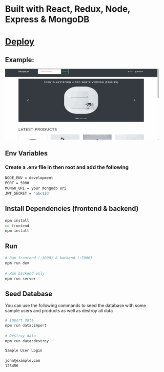 # Built with React, Redux, Node, Express & MongoDB

# [Deploy](https://proshop999.herokuapp.com/product/60a53657abb44309648621d6)

## Example: 
![Example](/upload/example2.gif)


## Env Variables
### Create a .env file in then root and add the following

```bash
NODE_ENV = development
PORT = 5000
MONGO_URI = your mongodb uri
JWT_SECRET = 'abc123'
```
## Install Dependencies (frontend & backend)

```bash
npm install
cd frontend
npm install
```

## Run

```bash
# Run frontend (:3000) & backend (:5000)
npm run dev

# Run backend only
npm run server
```

## Seed Database
You can use the following commands to seed the database with some sample users and products as well as destroy all data

```bash
# Import data
npm run data:import

# Destroy data
npm run data:destroy
```

```bash
Sample User Login

john@example.com
123456
```

